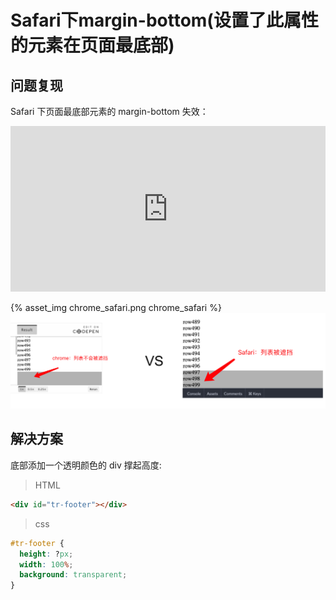 # Safari下margin-bottom(设置了此属性的元素在页面最底部)

## 问题复现

Safari 下页面最底部元素的 margin-bottom 失效：


<iframe height="265" scrolling="no" title="Margin not working only in Safari (element is at the bottom of the page)" src="https://codepen.io/JingW/embed/QWyZjgV?height=265&amp;theme-id=light&amp;default-tab=css,result" frameborder="no" allowtransparency="true" allowfullscreen="true" style="width: 100%"></iframe>

{% asset_img chrome_safari.png chrome_safari %}
![chrome_safari](/assets/Safari下margin-bottom(设置了此属性的元素在页面最底部)/chrome_safari.png)

## 解决方案

底部添加一个透明颜色的 div 撑起高度:

> HTML

```html
<div id="tr-footer"></div>
```

> css

```css
#tr-footer {
  height: ?px;
  width: 100%;
  background: transparent;
}
```
